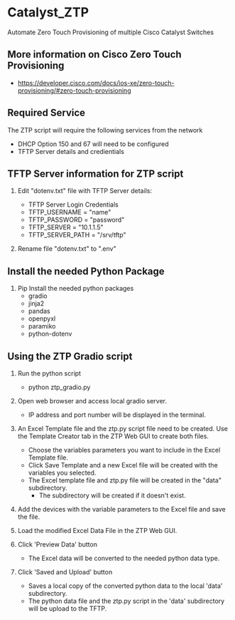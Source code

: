# Catalyst_ZTP
Automate Zero Touch Provisioning of multiple Cisco Catalyst Switches

## More information on Cisco Zero Touch Provisioning
* https://developer.cisco.com/docs/ios-xe/zero-touch-provisioning/#zero-touch-provisioning

## Required Service
The ZTP script will require the following services from the network
* DHCP Option 150 and 67 will need to be configured
* TFTP Server details and credientials

## TFTP Server information for ZTP script
1. Edit "dotenv.txt" file with TFTP Server details:
    * TFTP Server Login Credentials
    * TFTP_USERNAME = "name"
    * TFTP_PASSWORD = "password"
    * TFTP_SERVER = "10.1.1.5"
    * TFTP_SERVER_PATH = "/srv/tftp"

2.  Rename file "dotenv.txt" to ".env"

## Install the needed Python Package
1.  Pip Install the needed python packages
    * gradio
    * jinja2
    * pandas
    * openpyxl
    * paramiko
    * python-dotenv

## Using the ZTP Gradio script
1. Run the python script
    * python ztp_gradio.py

2.  Open web browser and access local gradio server. 
    * IP address and port number will be displayed in the terminal. 

3.  An Excel Template file and the ztp.py script file need to be created.  Use the Template Creator tab in the ZTP Web GUI to create both files.
    * Choose the variables parameters you want to include in the Excel Template file.
    * Click Save Template and a new Excel file will be created with the variables you selected. 
    * The Excel template file and ztp.py file will be created in the "data" subdirectory.  
        * The subdirectory will be created if it doesn't exist.

4.  Add the devices with the variable parameters to the Excel file and save the file.
   
5.  Load the modified Excel Data File in the ZTP Web GUI.
   
6.  Click 'Preview Data' button
    * The Excel data will be converted to the needed python data type.

7.  Click 'Saved and Upload' button
    * Saves a local copy of the converted python data to the local 'data' subdirectory.
    * The python data file and the ztp.py script in the 'data' subdirectory will be upload to the TFTP.
    

